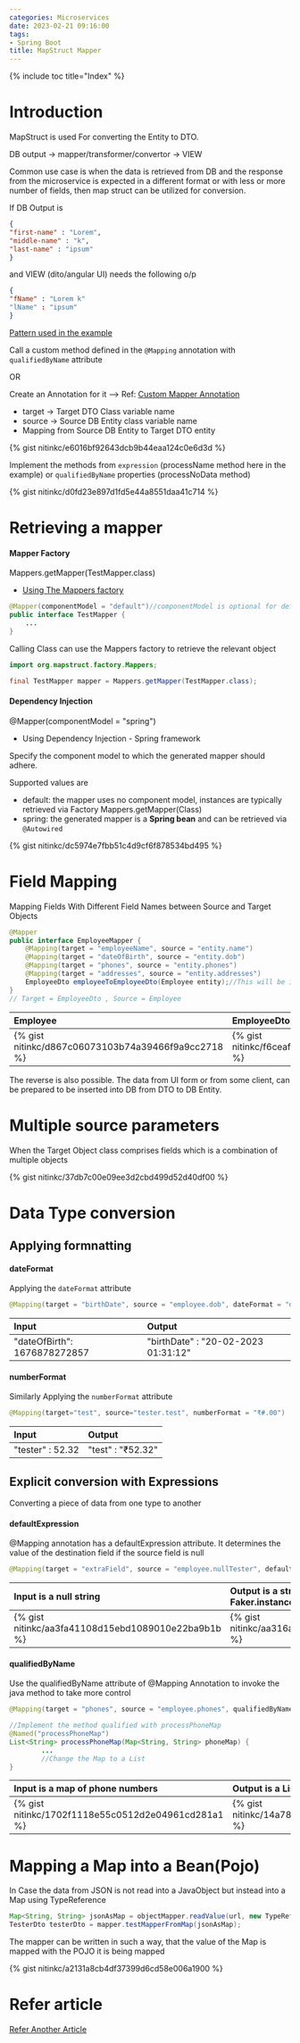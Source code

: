 ```yaml
---
categories: Microservices
date: 2023-02-21 09:16:00
tags:
- Spring Boot
title: MapStruct Mapper
---
```


{% include toc title="Index" %}

# Introduction

MapStruct is used For converting the Entity to DTO.

DB output -> mapper/transformer/convertor -> VIEW

Common use case is when the data is retrieved from DB and the response from the
microservice
is expected in a different format or with less or more number of fields, then
map struct can be utilized for
conversion.

If DB Output is

```json
{
"first-name" : "Lorem",
"middle-name" : "k",
"last-name" : "ipsum"
}
```

and VIEW (dito/angular UI) needs the following o/p

```json
{
"fName" : "Lorem k"
"lName" : "ipsum"
}
```

[Pattern used in the example](https://www.baeldung.com/mapstruct#2-inject-spring-components-into-the-mapper)

Call a custom method defined in the `@Mapping` annotation with `qualifiedByName`
attribute

OR

Create an Annotation for it -->
Ref: [Custom Mapper Annotation](https://www.baeldung.com/mapstruct-custom-mapper#custom-mapper-annotation)

* target → Target DTO Class variable name
* source → Source DB Entity class variable name
* Mapping from Source DB Entity to Target DTO entity

{% gist nitinkc/e6016bf92643dcb9b44eaa124c0e6d3d %}

Implement the methods from `expression` (processName method here in the example)
or `qualifiedByName` properties (processNoData method)

{% gist nitinkc/d0fd23e897d1fd5e44a8551daa41c714 %}

# Retrieving a mapper

#### Mapper Factory

Mappers.getMapper(TestMapper.class)

* [Using The Mappers factory](https://mapstruct.org/documentation/stable/reference/html/#mappers-factory)

```java
@Mapper(componentModel = "default")//componentModel is optional for default
public interface TestMapper {
    ...
}
```

Calling Class can use the Mappers factory to retrieve the relevant object

```java
import org.mapstruct.factory.Mappers;

final TestMapper mapper = Mappers.getMapper(TestMapper.class);
```

#### Dependency Injection

@Mapper(componentModel = "spring")

* Using Dependency Injection - Spring framework

Specify the component model to which the generated mapper should adhere.

Supported values are

* default: the mapper uses no component model, instances are typically retrieved
  via Factory Mappers.getMapper(Class)
* spring: the generated mapper is a **Spring bean** and can be retrieved via
  `@Autowired`

{% gist nitinkc/dc5974e7fbb51c4d9cf6f878534bd495 %}

# Field Mapping

Mapping Fields With Different Field Names between Source and Target Objects

```java
@Mapper
public interface EmployeeMapper {
    @Mapping(target = "employeeName", source = "entity.name")
    @Mapping(target = "dateOfBirth", source = "entity.dob")
    @Mapping(target = "phones", source = "entity.phones")
    @Mapping(target = "addresses", source = "entity.addresses")
    EmployeeDto employeeToEmployeeDto(Employee entity);//This will be implemented by MapStruct
}
// Target = EmployeeDto , Source = Employee
```

| Employee                                            | EmployeeDto                                         | 
|:----------------------------------------------------|:----------------------------------------------------|      
| {% gist nitinkc/d867c06073103b74a39466f9a9cc2718 %} | {% gist nitinkc/f6ceaf913062d7aae7e8fff04fe09033 %} |

The reverse is also possible. The data from UI form or from some client, can be
prepared to be inserted into DB
from DTO to DB Entity.

# Multiple source parameters

When the Target Object class comprises fields which is a combination of multiple
objects

{% gist nitinkc/37db7c00e09ee3d2cbd499d52d40df00 %}

# Data Type conversion

## Applying formnatting

#### dateFormat

Applying the `dateFormat` attribute

```java
@Mapping(target = "birthDate", source = "employee.dob", dateFormat = "dd-MM-yyyy HH:mm:ss")
```

| Input                        | Output                              | 
|:-----------------------------|:------------------------------------|      
| "dateOfBirth": 1676878272857 | "birthDate" : "20-02-2023 01:31:12" |

#### numberFormat

Similarly Applying the `numberFormat` attribute

```java
@Mapping(target="test", source="tester.test", numberFormat = "₹#.00")
```

| Input            | Output            | 
|:-----------------|:------------------|      
| "tester" : 52.32 | "test" : "₹52.32" |

## Explicit conversion with Expressions

Converting a piece of data from one type to another

#### defaultExpression

@Mapping annotation has a defaultExpression attribute. It determines the value
of the destination field if the source field is null

```java
@Mapping(target = "extraField", source = "employee.nullTester", defaultExpression = "java(com.github.javafaker.Faker.instance().chuckNorris().fact())")
```

| Input is a null string                              | Output is a string based on Faker.instance().chuckNorris().fact() | 
|:----------------------------------------------------|:------------------------------------------------------------------|      
| {% gist nitinkc/aa3fa41108d15ebd1089010e22ba9b1b %} | {% gist nitinkc/aa316a68f721727af3e4dc9309db378f %}               |

#### qualifiedByName

Use the qualifiedByName attribute of @Mapping Annotation to invoke the java
method to take more control

```java
@Mapping(target = "phones", source = "employee.phones", qualifiedByName = "processPhoneMap")//Map to List

//Implement the method qualified with processPhoneMap
@Named("processPhoneMap")
List<String> processPhoneMap(Map<String, String> phoneMap) {
        ...
        //Change the Map to a List
}
```

| Input is a map of phone numbers                     | Output is a List of Strings                         | 
|:----------------------------------------------------|:----------------------------------------------------|      
| {% gist nitinkc/1702f1118e55c0512d2e04961cd281a1 %} | {% gist nitinkc/14a786fc4ce7d9e7df6c58c23c8bab34 %} |

# Mapping a Map into a Bean(Pojo)

In Case the data from JSON is not read into a JavaObject but instead into a Map
using TypeReference

```java
Map<String, String> jsonAsMap = objectMapper.readValue(url, new TypeReference<Map<String, String>>() {});
TesterDto testerDto = mapper.testMapperFromMap(jsonAsMap);
```

The mapper can be written in such a way, that the value of the Map is mapped
with the POJO it is being mapped

{% gist nitinkc/a2131a8cb4df37399d6cd58e006a1900 %}

# Refer article

[Refer Another Article](https://nitinkc.github.io/spring/microservices/map-struct/)